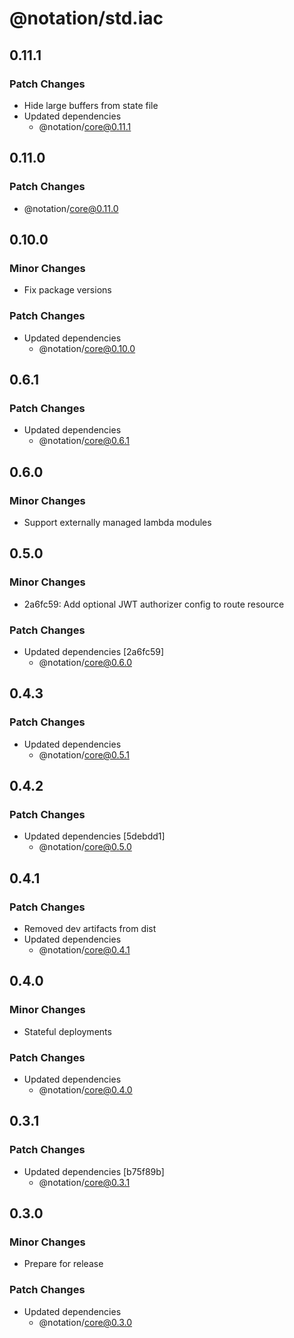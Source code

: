 # @notation/std.iac

## 0.11.1

### Patch Changes

- Hide large buffers from state file
- Updated dependencies
  - @notation/core@0.11.1

## 0.11.0

### Patch Changes

- @notation/core@0.11.0

## 0.10.0

### Minor Changes

- Fix package versions

### Patch Changes

- Updated dependencies
  - @notation/core@0.10.0

## 0.6.1

### Patch Changes

- Updated dependencies
  - @notation/core@0.6.1

## 0.6.0

### Minor Changes

- Support externally managed lambda modules

## 0.5.0

### Minor Changes

- 2a6fc59: Add optional JWT authorizer config to route resource

### Patch Changes

- Updated dependencies [2a6fc59]
  - @notation/core@0.6.0

## 0.4.3

### Patch Changes

- Updated dependencies
  - @notation/core@0.5.1

## 0.4.2

### Patch Changes

- Updated dependencies [5debdd1]
  - @notation/core@0.5.0

## 0.4.1

### Patch Changes

- Removed dev artifacts from dist
- Updated dependencies
  - @notation/core@0.4.1

## 0.4.0

### Minor Changes

- Stateful deployments

### Patch Changes

- Updated dependencies
  - @notation/core@0.4.0

## 0.3.1

### Patch Changes

- Updated dependencies [b75f89b]
  - @notation/core@0.3.1

## 0.3.0

### Minor Changes

- Prepare for release

### Patch Changes

- Updated dependencies
  - @notation/core@0.3.0
